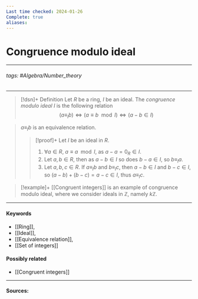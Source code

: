 ```yaml
---
Last time checked: 2024-01-26
Complete: true
aliases:
---
```

# Congruence modulo ideal
***
###### tags: #Algebra/Number_theory 
***
>[!dsn]+ Definition
>Let $R$ be a ring, $I$ be an ideal. The *congruence modulo ideal $I$* is the following relation
>$$(a\equiv_{I}b)\Leftrightarrow(a\equiv b\mod I)\Leftrightarrow(a-b\in I)$$

>$a\equiv_{I}b$ is an equivalence relation.
>>[!proof]+
>>Let $I$ be an ideal in $R$.
>>1. $\forall a\in R$, $a\equiv a\mod{I}$, as $a-a=0_{R}\in I$.
>>2. Let $a,b\in R$, then as $a-b\in I$ so does $b-a\in I$, so $b\equiv_{I}a$.
>>3. Let $a,b,c\in R$. If $a\equiv_{I}b$ and $b\equiv_{I}c$, then $a-b\in I$ and $b-c\in I$, so $(a-b)+(b-c)=a-c\in I$, thus $a\equiv_{I}c$.

>[!example]+ 
>[[Congruent integers]] is an example of congruence modulo ideal, where we consider ideals in $\mathbb{Z}$, namely $k\mathbb{Z}$.
***
#### Keywords
- [[Ring]],
- [[Ideal]],
- [[Equivalence relation]],
- [[Set of integers]]
#### Possibly related
- [[Congruent integers]]
***
#### Sources: